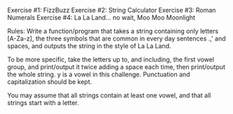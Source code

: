 Exercise #1: FizzBuzz
Exercise #2: String Calculator
Exercise #3: Roman Numerals
Exercise #4: La La Land… no wait, Moo Moo Moonlight

Rules: Write a function/program that takes a string containing only letters [A-Za-z], the three symbols that are common in every day sentences  .,' and spaces, and outputs the string in the style of La La Land.

To be more specific, take the letters up to, and including, the first vowel group, and print/output it twice adding a space each time, then print/output the whole string. y is a vowel in this challenge. Punctuation and capitalization should be kept.

You may assume that all strings contain at least one vowel, and that all strings start with a letter.
